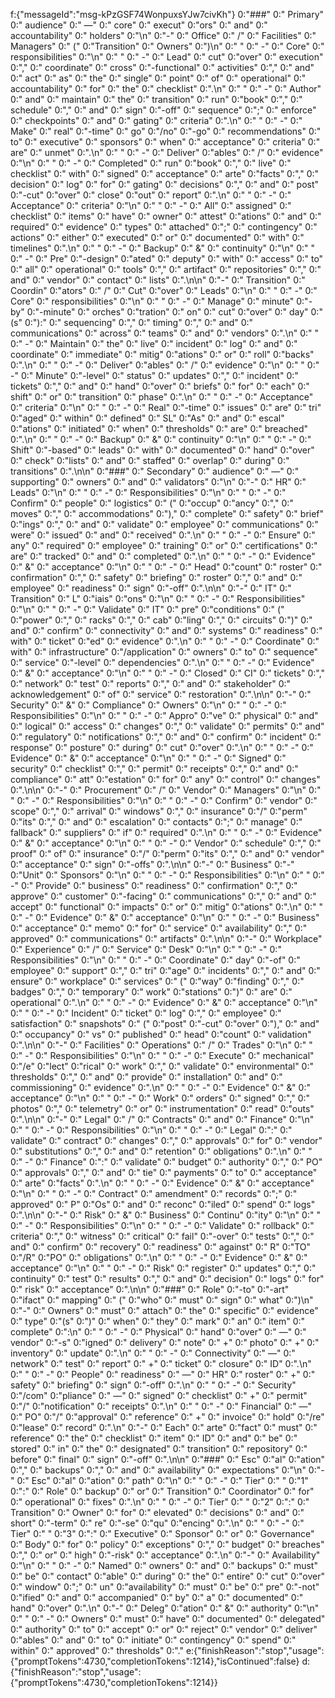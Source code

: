 f:{"messageId":"msg-kPzGSF74WonpuxsYJw7civKh"}
0:"###"
0:" Primary"
0:" audience"
0:" —"
0:" core"
0:" execut"
0:"ors"
0:" and"
0:" accountability"
0:" holders"
0:"\n"
0:"-"
0:" Office"
0:" /"
0:" Facilities"
0:" Managers"
0:" ("
0:"Transition"
0:" Owners"
0:")\n"
0:" "
0:" -"
0:" Core"
0:" responsibilities"
0:"\n"
0:" "
0:" -"
0:" Lead"
0:" cut"
0:"over"
0:" execution"
0:","
0:" coordinate"
0:" cross"
0:"-functional"
0:" activities"
0:","
0:" and"
0:" act"
0:" as"
0:" the"
0:" single"
0:" point"
0:" of"
0:" operational"
0:" accountability"
0:" for"
0:" the"
0:" checklist"
0:".\n"
0:" "
0:" -"
0:" Author"
0:" and"
0:" maintain"
0:" the"
0:" transition"
0:" run"
0:"book"
0:","
0:" schedule"
0:","
0:" and"
0:" sign"
0:"-off"
0:" sequence"
0:";"
0:" enforce"
0:" checkpoints"
0:" and"
0:" gating"
0:" criteria"
0:".\n"
0:" "
0:" -"
0:" Make"
0:" real"
0:"-time"
0:" go"
0:"/no"
0:"-go"
0:" recommendations"
0:" to"
0:" executive"
0:" sponsors"
0:" when"
0:" acceptance"
0:" criteria"
0:" are"
0:" unmet"
0:".\n"
0:" "
0:" -"
0:" Deliver"
0:"ables"
0:" /"
0:" evidence"
0:"\n"
0:" "
0:" -"
0:" Completed"
0:" run"
0:"book"
0:","
0:" live"
0:" checklist"
0:" with"
0:" signed"
0:" acceptance"
0:" arte"
0:"facts"
0:","
0:" decision"
0:" log"
0:" for"
0:" gating"
0:" decisions"
0:","
0:" and"
0:" post"
0:"-cut"
0:"over"
0:" close"
0:"out"
0:" report"
0:".\n"
0:" "
0:" -"
0:" Acceptance"
0:" criteria"
0:"\n"
0:" "
0:" -"
0:" All"
0:" assigned"
0:" checklist"
0:" items"
0:" have"
0:" owner"
0:" attest"
0:"ations"
0:" and"
0:" required"
0:" evidence"
0:" types"
0:" attached"
0:";"
0:" contingency"
0:" actions"
0:" either"
0:" executed"
0:" or"
0:" documented"
0:" with"
0:" timelines"
0:".\n"
0:" "
0:" -"
0:" Backup"
0:" &"
0:" continuity"
0:"\n"
0:" "
0:" -"
0:" Pre"
0:"-design"
0:"ated"
0:" deputy"
0:" with"
0:" access"
0:" to"
0:" all"
0:" operational"
0:" tools"
0:","
0:" artifact"
0:" repositories"
0:","
0:" and"
0:" vendor"
0:" contact"
0:" lists"
0:".\n\n"
0:"-"
0:" Transition"
0:" Coordin"
0:"ators"
0:" /"
0:" Cut"
0:"over"
0:" Leads"
0:"\n"
0:" "
0:" -"
0:" Core"
0:" responsibilities"
0:"\n"
0:" "
0:" -"
0:" Manage"
0:" minute"
0:"-by"
0:"-minute"
0:" orches"
0:"tration"
0:" on"
0:" cut"
0:"over"
0:" day"
0:"(s"
0:"):"
0:" sequencing"
0:","
0:" timing"
0:","
0:" and"
0:" communications"
0:" across"
0:" teams"
0:" and"
0:" vendors"
0:".\n"
0:" "
0:" -"
0:" Maintain"
0:" the"
0:" live"
0:" incident"
0:" log"
0:" and"
0:" coordinate"
0:" immediate"
0:" mitig"
0:"ations"
0:" or"
0:" roll"
0:"backs"
0:".\n"
0:" "
0:" -"
0:" Deliver"
0:"ables"
0:" /"
0:" evidence"
0:"\n"
0:" "
0:" -"
0:" Minute"
0:"-level"
0:" status"
0:" updates"
0:","
0:" incident"
0:" tickets"
0:","
0:" and"
0:" hand"
0:"over"
0:" briefs"
0:" for"
0:" each"
0:" shift"
0:" or"
0:" transition"
0:" phase"
0:".\n"
0:" "
0:" -"
0:" Acceptance"
0:" criteria"
0:"\n"
0:" "
0:" -"
0:" Real"
0:"-time"
0:" issues"
0:" are"
0:" tri"
0:"aged"
0:" within"
0:" defined"
0:" SL"
0:"As"
0:" and"
0:" escal"
0:"ations"
0:" initiated"
0:" when"
0:" thresholds"
0:" are"
0:" breached"
0:".\n"
0:" "
0:" -"
0:" Backup"
0:" &"
0:" continuity"
0:"\n"
0:" "
0:" -"
0:" Shift"
0:"-based"
0:" leads"
0:" with"
0:" documented"
0:" hand"
0:"over"
0:" check"
0:"lists"
0:" and"
0:" staffed"
0:" overlap"
0:" during"
0:" transitions"
0:".\n\n"
0:"###"
0:" Secondary"
0:" audience"
0:" —"
0:" supporting"
0:" owners"
0:" and"
0:" validators"
0:"\n"
0:"-"
0:" HR"
0:" Leads"
0:"\n"
0:" "
0:" -"
0:" Responsibilities"
0:"\n"
0:" "
0:" -"
0:" Confirm"
0:" people"
0:" logistics"
0:" ("
0:"occup"
0:"ancy"
0:","
0:" moves"
0:","
0:" accommodations"
0:"),"
0:" complete"
0:" safety"
0:" brief"
0:"ings"
0:","
0:" and"
0:" validate"
0:" employee"
0:" communications"
0:" were"
0:" issued"
0:" and"
0:" received"
0:".\n"
0:" "
0:" -"
0:" Ensure"
0:" any"
0:" required"
0:" employee"
0:" training"
0:" or"
0:" certifications"
0:" are"
0:" tracked"
0:" and"
0:" completed"
0:".\n"
0:" "
0:" -"
0:" Evidence"
0:" &"
0:" acceptance"
0:"\n"
0:" "
0:" -"
0:" Head"
0:"count"
0:" roster"
0:" confirmation"
0:","
0:" safety"
0:" briefing"
0:" roster"
0:","
0:" and"
0:" employee"
0:" readiness"
0:" sign"
0:"-off"
0:".\n\n"
0:"-"
0:" IT"
0:" Transition"
0:" L"
0:"iais"
0:"ons"
0:"\n"
0:" "
0:" -"
0:" Responsibilities"
0:"\n"
0:" "
0:" -"
0:" Validate"
0:" IT"
0:" pre"
0:"conditions"
0:" ("
0:"power"
0:","
0:" racks"
0:","
0:" cab"
0:"ling"
0:","
0:" circuits"
0:")"
0:" and"
0:" confirm"
0:" connectivity"
0:" and"
0:" systems"
0:" readiness"
0:" with"
0:" ticket"
0:"ed"
0:" evidence"
0:".\n"
0:" "
0:" -"
0:" Coordinate"
0:" with"
0:" infrastructure"
0:"/application"
0:" owners"
0:" to"
0:" sequence"
0:" service"
0:"-level"
0:" dependencies"
0:".\n"
0:" "
0:" -"
0:" Evidence"
0:" &"
0:" acceptance"
0:"\n"
0:" "
0:" -"
0:" Closed"
0:" CI"
0:" tickets"
0:","
0:" network"
0:" test"
0:" reports"
0:","
0:" and"
0:" stakeholder"
0:" acknowledgement"
0:" of"
0:" service"
0:" restoration"
0:".\n\n"
0:"-"
0:" Security"
0:" &"
0:" Compliance"
0:" Owners"
0:"\n"
0:" "
0:" -"
0:" Responsibilities"
0:"\n"
0:" "
0:" -"
0:" Appro"
0:"ve"
0:" physical"
0:" and"
0:" logical"
0:" access"
0:" changes"
0:","
0:" validate"
0:" permits"
0:" and"
0:" regulatory"
0:" notifications"
0:","
0:" and"
0:" confirm"
0:" incident"
0:" response"
0:" posture"
0:" during"
0:" cut"
0:"over"
0:".\n"
0:" "
0:" -"
0:" Evidence"
0:" &"
0:" acceptance"
0:"\n"
0:" "
0:" -"
0:" Signed"
0:" security"
0:" checklist"
0:","
0:" permit"
0:" receipts"
0:","
0:" and"
0:" compliance"
0:" att"
0:"estation"
0:" for"
0:" any"
0:" control"
0:" changes"
0:".\n\n"
0:"-"
0:" Procurement"
0:" /"
0:" Vendor"
0:" Managers"
0:"\n"
0:" "
0:" -"
0:" Responsibilities"
0:"\n"
0:" "
0:" -"
0:" Confirm"
0:" vendor"
0:" scope"
0:","
0:" arrival"
0:" windows"
0:","
0:" insurance"
0:"/"
0:"perm"
0:"its"
0:","
0:" and"
0:" escalation"
0:" contacts"
0:";"
0:" manage"
0:" fallback"
0:" suppliers"
0:" if"
0:" required"
0:".\n"
0:" "
0:" -"
0:" Evidence"
0:" &"
0:" acceptance"
0:"\n"
0:" "
0:" -"
0:" Vendor"
0:" schedule"
0:","
0:" proof"
0:" of"
0:" insurance"
0:"/"
0:"perm"
0:"its"
0:","
0:" and"
0:" vendor"
0:" acceptance"
0:" sign"
0:"-offs"
0:".\n\n"
0:"-"
0:" Business"
0:"-"
0:"Unit"
0:" Sponsors"
0:"\n"
0:" "
0:" -"
0:" Responsibilities"
0:"\n"
0:" "
0:" -"
0:" Provide"
0:" business"
0:" readiness"
0:" confirmation"
0:","
0:" approve"
0:" customer"
0:"-facing"
0:" communications"
0:","
0:" and"
0:" accept"
0:" functional"
0:" impacts"
0:" or"
0:" mitig"
0:"ations"
0:".\n"
0:" "
0:" -"
0:" Evidence"
0:" &"
0:" acceptance"
0:"\n"
0:" "
0:" -"
0:" Business"
0:" acceptance"
0:" memo"
0:" for"
0:" service"
0:" availability"
0:","
0:" approved"
0:" communications"
0:" artifacts"
0:".\n\n"
0:"-"
0:" Workplace"
0:" Experience"
0:" /"
0:" Service"
0:" Desk"
0:"\n"
0:" "
0:" -"
0:" Responsibilities"
0:"\n"
0:" "
0:" -"
0:" Coordinate"
0:" day"
0:"-of"
0:" employee"
0:" support"
0:","
0:" tri"
0:"age"
0:" incidents"
0:","
0:" and"
0:" ensure"
0:" workplace"
0:" services"
0:" ("
0:"way"
0:"finding"
0:","
0:" badges"
0:","
0:" temporary"
0:" work"
0:"stations"
0:")"
0:" are"
0:" operational"
0:".\n"
0:" "
0:" -"
0:" Evidence"
0:" &"
0:" acceptance"
0:"\n"
0:" "
0:" -"
0:" Incident"
0:" ticket"
0:" log"
0:","
0:" employee"
0:" satisfaction"
0:" snapshots"
0:" ("
0:"post"
0:"-cut"
0:"over"
0:"),"
0:" and"
0:" occupancy"
0:" vs"
0:" published"
0:" head"
0:"count"
0:" validation"
0:".\n\n"
0:"-"
0:" Facilities"
0:" Operations"
0:" /"
0:" Trades"
0:"\n"
0:" "
0:" -"
0:" Responsibilities"
0:"\n"
0:" "
0:" -"
0:" Execute"
0:" mechanical"
0:"/e"
0:"lect"
0:"rical"
0:" work"
0:","
0:" validate"
0:" environmental"
0:" thresholds"
0:","
0:" and"
0:" provide"
0:" installation"
0:" and"
0:" commissioning"
0:" evidence"
0:".\n"
0:" "
0:" -"
0:" Evidence"
0:" &"
0:" acceptance"
0:"\n"
0:" "
0:" -"
0:" Work"
0:" orders"
0:" signed"
0:","
0:" photos"
0:","
0:" telemetry"
0:" or"
0:" instrumentation"
0:" read"
0:"outs"
0:".\n\n"
0:"-"
0:" Legal"
0:" /"
0:" Contracts"
0:" and"
0:" Finance"
0:"\n"
0:" "
0:" -"
0:" Responsibilities"
0:"\n"
0:" "
0:" -"
0:" Legal"
0:":"
0:" validate"
0:" contract"
0:" changes"
0:","
0:" approvals"
0:" for"
0:" vendor"
0:" substitutions"
0:","
0:" and"
0:" retention"
0:" obligations"
0:".\n"
0:" "
0:" -"
0:" Finance"
0:":"
0:" validate"
0:" budget"
0:" authority"
0:","
0:" PO"
0:" approvals"
0:","
0:" and"
0:" tie"
0:" payments"
0:" to"
0:" acceptance"
0:" arte"
0:"facts"
0:".\n"
0:" "
0:" -"
0:" Evidence"
0:" &"
0:" acceptance"
0:"\n"
0:" "
0:" -"
0:" Contract"
0:" amendment"
0:" records"
0:";"
0:" approved"
0:" P"
0:"Os"
0:" and"
0:" reconc"
0:"iled"
0:" spend"
0:" logs"
0:".\n\n"
0:"-"
0:" Risk"
0:" &"
0:" Business"
0:" Continu"
0:"ity"
0:"\n"
0:" "
0:" -"
0:" Responsibilities"
0:"\n"
0:" "
0:" -"
0:" Validate"
0:" rollback"
0:" criteria"
0:","
0:" witness"
0:" critical"
0:" fail"
0:"-over"
0:" tests"
0:","
0:" and"
0:" confirm"
0:" recovery"
0:" readiness"
0:" against"
0:" R"
0:"TO"
0:"/R"
0:"PO"
0:" obligations"
0:".\n"
0:" "
0:" -"
0:" Evidence"
0:" &"
0:" acceptance"
0:"\n"
0:" "
0:" -"
0:" Risk"
0:" register"
0:" updates"
0:","
0:" continuity"
0:" test"
0:" results"
0:","
0:" and"
0:" decision"
0:" logs"
0:" for"
0:" risk"
0:" acceptance"
0:".\n\n"
0:"###"
0:" Role"
0:"-to"
0:"-art"
0:"ifact"
0:" mapping"
0:" ("
0:"who"
0:" must"
0:" sign"
0:" what"
0:")\n"
0:"-"
0:" Owners"
0:" must"
0:" attach"
0:" the"
0:" specific"
0:" evidence"
0:" type"
0:"(s"
0:")"
0:" when"
0:" they"
0:" mark"
0:" an"
0:" item"
0:" complete"
0:":\n"
0:" "
0:" -"
0:" Physical"
0:" hand"
0:"over"
0:" —"
0:" vendor"
0:"-s"
0:"igned"
0:" delivery"
0:" note"
0:" +"
0:" photo"
0:" +"
0:" inventory"
0:" update"
0:".\n"
0:" "
0:" -"
0:" Connectivity"
0:" —"
0:" network"
0:" test"
0:" report"
0:" +"
0:" ticket"
0:" closure"
0:" ID"
0:".\n"
0:" "
0:" -"
0:" People"
0:" readiness"
0:" —"
0:" HR"
0:" roster"
0:" +"
0:" safety"
0:" briefing"
0:" sign"
0:"-off"
0:".\n"
0:" "
0:" -"
0:" Security"
0:"/com"
0:"pliance"
0:" —"
0:" signed"
0:" checklist"
0:" +"
0:" permit"
0:"/"
0:"notification"
0:" receipts"
0:".\n"
0:" "
0:" -"
0:" Financial"
0:" —"
0:" PO"
0:"/"
0:"approval"
0:" reference"
0:" +"
0:" invoice"
0:" hold"
0:"/re"
0:"lease"
0:" record"
0:".\n"
0:"-"
0:" Each"
0:" arte"
0:"fact"
0:" must"
0:" reference"
0:" the"
0:" checklist"
0:" item"
0:" ID"
0:" and"
0:" be"
0:" stored"
0:" in"
0:" the"
0:" designated"
0:" transition"
0:" repository"
0:" before"
0:" final"
0:" sign"
0:"-off"
0:".\n\n"
0:"###"
0:" Esc"
0:"al"
0:"ation"
0:","
0:" backups"
0:","
0:" and"
0:" availability"
0:" expectations"
0:"\n"
0:"-"
0:" Esc"
0:"al"
0:"ation"
0:" path"
0:"\n"
0:" "
0:" -"
0:" Tier"
0:" "
0:"1"
0:":"
0:" Role"
0:" backup"
0:" or"
0:" Transition"
0:" Coordinator"
0:" for"
0:" operational"
0:" fixes"
0:".\n"
0:" "
0:" -"
0:" Tier"
0:" "
0:"2"
0:":"
0:" Transition"
0:" Owner"
0:" for"
0:" elevated"
0:" decisions"
0:" and"
0:" short"
0:"-term"
0:" re"
0:"-se"
0:"qu"
0:"encing"
0:".\n"
0:" "
0:" -"
0:" Tier"
0:" "
0:"3"
0:":"
0:" Executive"
0:" Sponsor"
0:" or"
0:" Governance"
0:" Body"
0:" for"
0:" policy"
0:" exceptions"
0:","
0:" budget"
0:" breaches"
0:","
0:" or"
0:" high"
0:"-risk"
0:" acceptance"
0:".\n"
0:"-"
0:" Availability"
0:"\n"
0:" "
0:" -"
0:" Named"
0:" owners"
0:" and"
0:" backups"
0:" must"
0:" be"
0:" contact"
0:"able"
0:" during"
0:" the"
0:" entire"
0:" cut"
0:"over"
0:" window"
0:";"
0:" un"
0:"availability"
0:" must"
0:" be"
0:" pre"
0:"-not"
0:"ified"
0:" and"
0:" accompanied"
0:" by"
0:" a"
0:" documented"
0:" hand"
0:"over"
0:".\n"
0:"-"
0:" Deleg"
0:"ation"
0:" &"
0:" authority"
0:"\n"
0:" "
0:" -"
0:" Owners"
0:" must"
0:" have"
0:" documented"
0:" delegated"
0:" authority"
0:" to"
0:" accept"
0:" or"
0:" reject"
0:" vendor"
0:" deliver"
0:"ables"
0:" and"
0:" to"
0:" initiate"
0:" contingency"
0:" spend"
0:" within"
0:" approved"
0:" thresholds"
0:"."
e:{"finishReason":"stop","usage":{"promptTokens":4730,"completionTokens":1214},"isContinued":false}
d:{"finishReason":"stop","usage":{"promptTokens":4730,"completionTokens":1214}}
